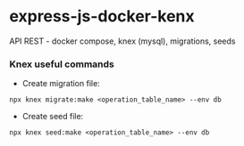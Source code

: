 # express-js-docker-kenx
API REST - docker compose, knex (mysql), migrations, seeds

### Knex useful commands

- Create migration file:
```
npx knex migrate:make <operation_table_name> --env db
```

- Create seed file:
```
npx knex seed:make <operation_table_name> --env db
```